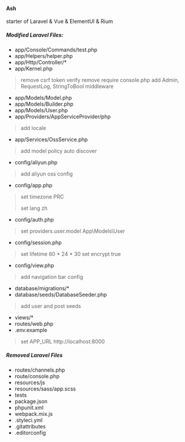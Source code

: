 #### Ash
starter of Laravel & Vue & ElementUI & Rium

##### Modified Laravel Files:
 
* app/Console/Commands/test.php
* app/Helpers/helper.php
* app/Http/Controller/*
* app/Kernel.php
> remove csrf token verify
> remove require console.php
> add Admin, RequestLog, StringToBool middleware
* app/Models/Model.php
* app/Models/Builder.php
* app/Models/User.php
* app/Providers/AppServiceProvider/php
> add locale
* app/Services/OssService.php
> add model policy auto discover
* config/aliyun.php
> add aliyun oss config
* config/app.php
> set timezone PRC
>
> set lang zh
* config/auth.php
> set providers.user.model App\Models\User
* config/session.php
> set lifetime 60 * 24 * 30
> set encrypt true
* config/view.php
> add navigation bar config
* database/migrations/*
* database/seeds/DatabaseSeeder.php 
> add user and post seeds
* views/*
* routes/web.php
* .env.example
> set APP_URL http://localhost:8000

##### Removed Laravel Files

* routes/channels.php
* route/console.php
* resources/js
* resources/sass/app.scss
* tests
* package.json
* phpunit.xml
* webpack.mix.js
* .styleci.yml
* .gitattributes
* .editorconfig

